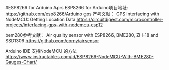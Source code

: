 #ESP8266 for Arduino Aprs
ESP8266 for Arduino项目地址: https://github.com/esp8266/Arduino
gps 产考文献：
GPS Interfacing with NodeMCU: Getting Location Data
https://circuitdigest.com/microcontroller-projects/interfacing-gps-with-nodemcu-esp12

bem280参考文献： Air quality sensor with ESP8266, BME280, ZH-18 and SSD1306
https://github.com/corny/airsensor

Arduino IDE 支持NodeMCU 的方法
https://www.instructables.com/id/ESP8266-NodeMCU-With-BME280-Gauges-Chart/

